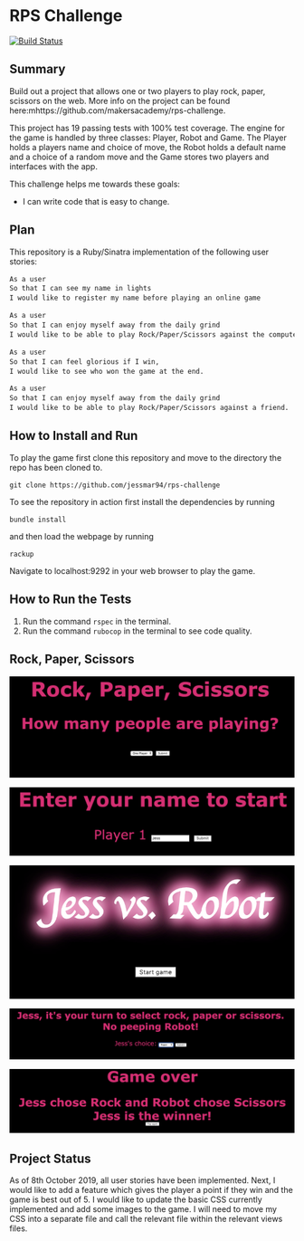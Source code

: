 # RPS Challenge
[![Build Status](https://travis-ci.org/jessmar94/rps-challenge.svg?branch=master)](https://travis-ci.org/jessmar94/rps-challenge)

## Summary
Build out a project that allows one or two players to play rock, paper, scissors on the web. More info on the project can be found here:mhttps://github.com/makersacademy/rps-challenge. 

This project has 19 passing tests with 100% test coverage. The engine for the game is handled by three classes: Player, Robot and Game. The Player holds a players name and choice of move, the Robot holds a default name and a choice of a random move and the Game stores two players and interfaces with the app.

This challenge helps me towards these goals:
- I can write code that is easy to change. 

## Plan
This repository is a Ruby/Sinatra implementation of the following user stories:
```bash
As a user
So that I can see my name in lights
I would like to register my name before playing an online game
```
```bash
As a user
So that I can enjoy myself away from the daily grind
I would like to be able to play Rock/Paper/Scissors against the computer. 
```
```bash
As a user
So that I can feel glorious if I win, 
I would like to see who won the game at the end. 
```
```bash
As a user
So that I can enjoy myself away from the daily grind
I would like to be able to play Rock/Paper/Scissors against a friend. 
```
## How to Install and Run 
To play the game first clone this repository and move to the directory the repo has been cloned to.
```
git clone https://github.com/jessmar94/rps-challenge
```
To see the repository in action first install the dependencies by running
```
bundle install
```
and then load the webpage by running
```
rackup
```
Navigate to localhost:9292 in your web browser to play the game.

## How to Run the Tests 
1. Run the command `rspec` in the terminal.
2. Run the command `rubocop` in the terminal to see code quality. 

## Rock, Paper, Scissors 
![Homepage](Homepage.png)

![Name](Name.png)

![Players](Players.png)

![Turn](Turn.png)

![Finish](Finish.png)

## Project Status 
As of 8th October 2019, all user stories have been implemented. 
Next, I would like to add a feature which gives the player a point if they win and the game is best out of 5. I would like to update the basic CSS currently implemented and add some images to the game. I will need to move my CSS into a separate file and call the relevant file within the relevant views files.
